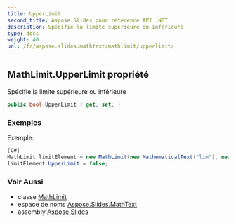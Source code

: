 ```yaml
---
title: UpperLimit
second_title: Aspose.Slides pour référence API .NET
description: Spécifie la limite supérieure ou inférieure
type: docs
weight: 40
url: /fr/aspose.slides.mathtext/mathlimit/upperlimit/
---
```


## MathLimit.UpperLimit propriété

Spécifie la limite supérieure ou inférieure

```csharp
public bool UpperLimit { get; set; }
```

### Exemples

Exemple:

```csharp
[C#]
MathLimit limitElement = new MathLimit(new MathematicalText("lim"), new MathematicalText("𝑛→∞"));
limitElement.UpperLimit = false;
```

### Voir Aussi

* classe [MathLimit](../../mathlimit)
* espace de noms [Aspose.Slides.MathText](../../mathlimit)
* assembly [Aspose.Slides](../../../)

<!-- NE PAS ÉDITER : généré par xmldocmd pour Aspose.Slides.dll -->